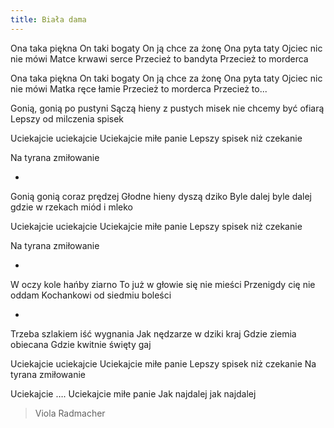 ```yaml
---
title: Biała dama
---
```

Ona taka piękna
On taki bogaty
On ją chce za żonę
Ona pyta taty
Ojciec nic nie mówi
Matce krwawi serce
Przecież to bandyta
Przecież to morderca

Ona taka piękna
On taki bogaty
On ją chce za żonę
Ona pyta taty
Ojciec nic nie mówi
Matka ręce łamie
Przecież to morderca
Przecież to...

Gonią, gonią po pustyni
Sączą hieny z pustych misek
nie chcemy być ofiarą
Lepszy od milczenia spisek

Uciekajcie uciekajcie
Uciekajcie miłe panie
Lepszy spisek niż czekanie

Na tyrana zmiłowanie

-

Gonią gonią coraz prędzej
Głodne hieny dyszą dziko
Byle dalej byle dalej
gdzie w rzekach miód i mleko

Uciekajcie uciekajcie
Uciekajcie miłe panie
Lepszy spisek niż czekanie

Na tyrana zmiłowanie

-

W oczy kole hańby ziarno
To już w głowie się nie mieści
Przenigdy cię nie oddam
Kochankowi
od siedmiu boleści

-

Trzeba szlakiem iść wygnania
Jak nędzarze w dziki kraj
Gdzie ziemia obiecana
Gdzie kwitnie święty gaj

Uciekajcie uciekajcie
Uciekajcie miłe panie
Lepszy spisek niż czekanie
Na tyrana zmiłowanie

Uciekajcie ….
Uciekajcie miłe panie
Jak najdalej jak najdalej

> Viola Radmacher
